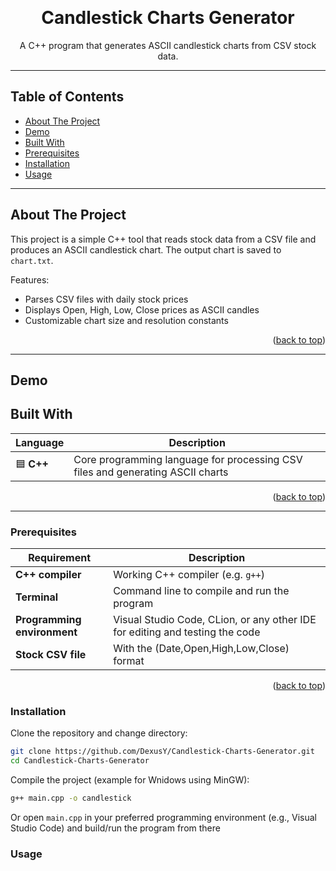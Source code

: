 <a id="readme-top"></a>


<br />
<div align="center">
  <h1 align="center">Candlestick Charts Generator</h1>
  <p align="center">
    A C++ program that generates ASCII candlestick charts from CSV stock data.
    <br />  
  </p>
</div>

---

## Table of Contents
- [About The Project](#about-the-project)
- [Demo](#Demo)
- [Built With](#built-with)
- [Prerequisites](#Prerequisites)
- [Installation](#Installation)
- [Usage](#Usage)


---

## About The Project

This project is a simple C++ tool that reads stock data from a CSV file and produces an ASCII candlestick chart. The output chart is saved to `chart.txt`.

Features:
- Parses CSV files with daily stock prices
- Displays Open, High, Low, Close prices as ASCII candles
- Customizable chart size and resolution constants

<p align="right">(<a href="#readme-top">back to top</a>)</p>

---
## Demo

## Built With

| Language | Description |
|----------|-------------|
| 🟦 **C++** | Core programming language for processing CSV files and generating ASCII charts |

<p align="right">(<a href="#readme-top">back to top</a>)</p>

---


### Prerequisites

| Requirement | Description |
|-------------|-------------|
| **C++ compiler** | Working C++ compiler (e.g. `g++`) |
| **Terminal** | Command line to compile and run the program |
| **Programming environment** | Visual Studio Code, CLion, or any other IDE for editing and testing the code |
| **Stock CSV file** | With the (Date,Open,High,Low,Close) format | 

<p align="right">(<a href="#readme-top">back to top</a>)</p>

### Installation

Clone the repository and change directory:

```bash
git clone https://github.com/DexusY/Candlestick-Charts-Generator.git
cd Candlestick-Charts-Generator
```


Compile the project (example for Wnidows using MinGW):

```bash
g++ main.cpp -o candlestick
```

Or open `main.cpp` in your preferred programming environment (e.g., Visual Studio Code) and build/run the program from there

### Usage
